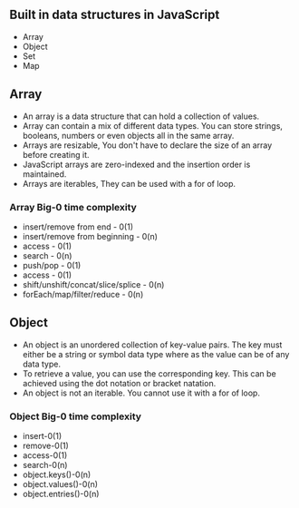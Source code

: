 ## Built in data structures in JavaScript
- Array
- Object
- Set
- Map

## Array
- An array is a data structure that can hold a collection of values.
- Array can contain a mix of different data types. You can store strings, booleans, numbers or even objects all in the same array.
- Arrays are resizable, You don't have to declare the size of an array before creating it.
- JavaScript arrays are zero-indexed and the insertion order is maintained.
- Arrays are iterables, They can be used with a for of loop.

### Array Big-0 time complexity
- insert/remove from end - 0(1)
- insert/remove from beginning - 0(n)
- access - 0(1)
- search - 0(n)
- push/pop - 0(1)
- access - 0(1)
- shift/unshift/concat/slice/splice - 0(n)
- forEach/map/filter/reduce - 0(n)


## Object
- An object is an unordered collection of key-value pairs. The key must either be a string or symbol data type where as the value can be of any data type.
- To retrieve a value, you can use the corresponding key. This can be achieved using the dot notation or bracket natation.
- An object is not an iterable. You cannot use it with a for of loop.

### Object Big-0 time complexity
- insert-0(1)
- remove-0(1)
- access-0(1)
- search-0(n)
- object.keys()-0(n)
- object.values()-0(n)
- object.entries()-0(n)

